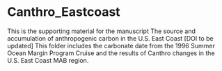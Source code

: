 # Canthro_Eastcoast
This is the supporting material for the manuscript The source and accumulation of anthropogenic carbon in the U.S. East Coast [DOI to be updated]
This folder includes the carbonate date from the 1996 Summer Ocean Margin Program Cruise and the results of Canthro changes in the U.S. East Coast MAB region.
